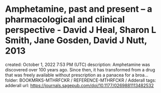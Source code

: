 # Amphetamine, past and present – a pharmacological and clinical perspective - David J Heal, Sharon L Smith, Jane Gosden, David J Nutt, 2013

created: October 1, 2022 7:53 PM (UTC)
description: Amphetamine was discovered over 100 years ago. Since then, it has transformed from a drug that was freely available without prescription as a panacea for a broa...
folder: BOOKMRKS-MTHRFCKR / REFERENCE-MTHRFCKR / Adderall
tags: adderall
url: https://journals.sagepub.com/doi/10.1177/0269881113482532